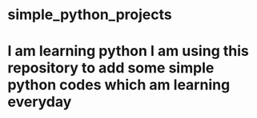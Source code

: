 # simple_python_projects
# I am learning python I am using this repository to add some simple python codes which am learning everyday

